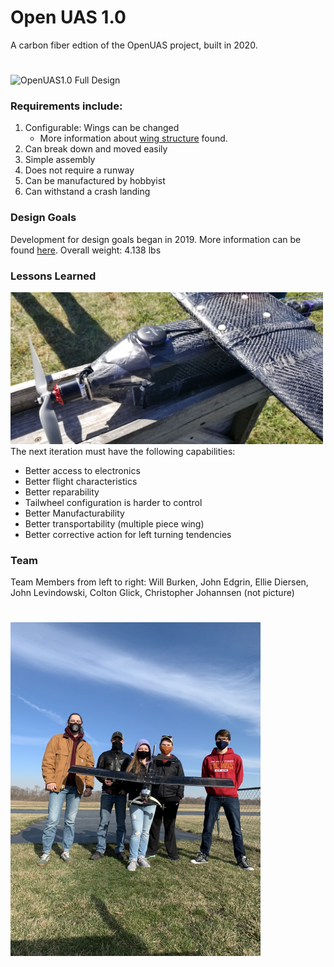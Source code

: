 # Open UAS 1.0 

A carbon fiber edtion of the OpenUAS project, built in 2020.
#
<img src="./2021-10-17_11-44_1.jpg" alt="OpenUAS1.0 Full Design" style="width:600px;"/>


### Requirements include:

1. Configurable: Wings can be changed
    - More information about [wing structure](../../docs/Legacy/Archive/Structures/wingconstruction.pdf) found.
2. Can break down and moved easily
3. Simple assembly
4. Does not require a runway
5. Can be manufactured by hobbyist
6. Can withstand a crash landing

### Design Goals
Development for design goals began in 2019. More information can be found [here](../../docs/Legacy/Archive/Design/Design_1.pdf).
Overall weight: 4.138 lbs

### Lessons Learned
<img src="./OpenUAS1.jpeg" alt="OpenUAS 1.0 Completed" style="width:500px;"/>\
The next iteration must have the following capabilities:
- Better access to electronics
- Better flight characteristics
- Better reparability
- Tailwheel configuration is harder to control
- Better Manufacturability
- Better transportability (multiple piece wing)
- Better corrective action for left turning tendencies

### Team 
Team Members from left to right: Will Burken, John Edgrin, Ellie Diersen, John Levindowski, Colton Glick, Christopher Johannsen (not picture)
#
<img src="./IMG1455694518271186034.jpg" alt="OpenUAS 1.0 Team" style="width:400px;"/>

